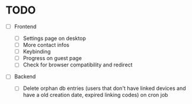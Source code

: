 # TODO

- [ ] Frontend

  - [ ] Settings page on desktop
  - [ ] More contact infos
  - [ ] Keybinding
  - [ ] Progress on guest page
  - [ ] Check for browser compatibility and redirect

- [ ] Backend

  - [ ] Delete orphan db entries (users that don't have linked devices and have a old creation date, expired linking codes) on cron job
